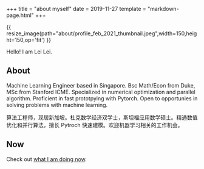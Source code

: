 +++
title = "about myself"
date = 2019-11-27
template = "markdown-page.html"
+++

{{ resize_image(path="about/profile_feb_2021_thumbnail.jpeg",width=150,height=150,op='fit') }}

Hello! I am Lei Lei.

</div>

## About

Machine Learning Engineer based in Singapore.
Bsc Math/Econ from Duke, MSc from Stanford ICME.
Specialized in numerical optimization and parallel algorithm.
Proficient in fast prototpying with Pytorch.
Open to opportunies in solving problems with machine learning.

算法工程师，现居新加坡。杜克数学经济双学士，斯坦福应用数学硕士。精通数值优化和并行算法，擅长 Pytroch 快速建模。欢迎机器学习相关的工作机会。

## Now

Check out [what I am doing now](@/now/may-2021.md).